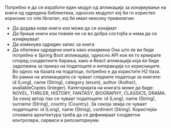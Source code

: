 Потребно е да се изработи еден модул од апликација за изнајмување на книги од одредена библиотека, односно модулот кој би го користел корисник со role librarian, кој би имал неколку привилегии:
- Да додава нови книги кои може да се изнајмат
- Да брише книги кои повеќе не се во добра состојба и нема да се изнајмуваат
- Да изменува одреден запис за книга
- Да обележи одредена книга како изнајмена
Она што ќе ви биде потребно е Spring Boot апликација, односно API кое ќе го креирате според соодветните барања, како и React апликација која ќе биде задолжена за приказ на податоците и интеракција со корисниците. Во однос на базата на податоци, потребно е да користите H2 база.
Во рамки на апликацијата се чуваат следните податоци за книгите: id (Long), name (String), category (enum), author (Author), availableCopies (Integer). Категоријата на книгата може да биде: NOVEL, THRILER, HISTORY, FANTASY, BIOGRAPHY, CLASSICS, DRAMA. За секој автор пак се чуваат податоците: id (Long), name (String), surname (String), country (Country). За секоја земја се чуваат податоците: id (Long), name (String), continent (String).
Користејќи слоевита архитектура треба да се дефинираат соодветни контролери, сервиси и репозиториуми.
